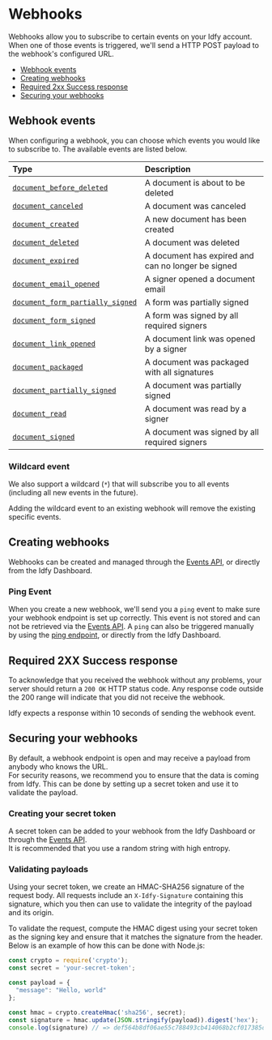 # Webhooks

Webhooks allow you to subscribe to certain events on your Idfy account. When one of those events is triggered, we'll send a HTTP POST payload to the webhook's configured URL.

* [Webhook events](#webhook-events)
* [Creating webhooks](#creating-webhooks)
* [Required 2xx Success response](#required-2xx-success-response)
* [Securing your webhooks](#securing-your-webhooks)

## Webhook events

When configuring a webhook, you can choose which events you would like to subscribe to. The available events are listed below.

| Type | Description |
| :--- | :--- |
| [`document_before_deleted`](/notification/events#documentbeforedeletedevent) | A document is about to be deleted |
| [`document_canceled`](/notification/events#documentcanceledevent) | A document was canceled |
| [`document_created`](/notification/events#documentcreatedevent) | A new document has been created |
| [`document_deleted`](/notification/events#documentdeletedevent) | A document was deleted |
| [`document_expired`](/notification/events#documentexpiredevent) | A document has expired and can no longer be signed |
| [`document_email_opened`](/notification/events#documentemailopenedevent) | A signer opened a document email |
| [`document_form_partially_signed`](/notification/events#documentformpartiallysignedevent) | A form was partially signed |
| [`document_form_signed`](/notification/events#documentformsignedevent) | A form was signed by all required signers |
| [`document_link_opened`](/notification/events#documentlinkopenedevent) | A document link was opened by a signer |
| [`document_packaged`](/notification/events#documentpackagedevent) | A document was packaged with all signatures |
| [`document_partially_signed`](/notification/events#documentpartiallysignedevent) | A document was partially signed |
| [`document_read`](/notification/events#documentreadevent) | A document was read by a signer |
| [`document_signed`](/notification/events#documentsignedevent) | A document was signed by all required signers |

### Wildcard event

We also support a wildcard \(`*`\) that will subscribe you to all events \(including all new events in the future\).

Adding the wildcard event to an existing webhook will remove the existing specific events.

## Creating webhooks

Webhooks can be created and managed through the [Events API](http://event-test.idfy.io/#tag/Webhooks), or directly from the Idfy Dashboard.

### Ping Event

When you create a new webhook, we'll send you a `ping` event to make sure your webhook endpoint is set up correctly. This event is not stored and can not be retrieved via the [Events API](http://event-test.idfy.io/#tag/Webhooks). A `ping` can also be triggered manually by using the [ping endpoint](http://event-test.idfy.io/#operation/Webhooks_PingWebhook), or directly from the Idfy Dashboard.

## Required 2XX Success response

To acknowledge that you received the webhook without any problems, your server should return a `200 OK` HTTP status code. Any response code outside the 200 range will indicate that you did not receive the webhook.

Idfy expects a response within 10 seconds of sending the webhook event.

## Securing your webhooks

By default, a webhook endpoint is open and may receive a payload from anybody who knows the URL.  
For security reasons, we recommend you to ensure that the data is coming from Idfy. This can be done by setting up a secret token and use it to validate the payload.

### Creating your secret token

A secret token can be added to your webhook from the Idfy Dashboard or through the [Events API](http://event-test.idfy.io/#tag/Webhooks).  
It is recommended that you use a random string with high entropy.

### Validating payloads

Using your secret token, we create an HMAC-SHA256 signature of the request body. All requests include an `X-Idfy-Signature` containing this signature, which you then can use to validate the integrity of the payload and its origin.

To validate the request, compute the HMAC digest using your secret token as the signing key and ensure that it matches the signature from the header. Below is an example of how this can be done with Node.js:

```js
const crypto = require('crypto');
const secret = 'your-secret-token';

const payload = {
  "message": "Hello, world"
};

const hmac = crypto.createHmac('sha256', secret);
const signature = hmac.update(JSON.stringify(payload)).digest('hex');
console.log(signature) // => def564b8df06ae55c788493cb414068b2cf017385d96ecb39aa3e844fdbbcdea
```



